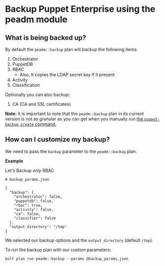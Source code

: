 # Backup Puppet Enterprise using the peadm module

## What is being backed up?

By default the `peadm::backup` plan will backup the following items:

1. Orchestrator
2. PuppetDB
3. RBAC
   - Also, It copies the LDAP secret key if it present
4. Activity
5. Classification

Optionally you can also backup:

1. CA (CA and SSL certificates)

**Note:** It is important to note that the `peadm::backup` plan in its current version is not as granular as you can get when you manually run [the `puppet-backup create` command.](https://puppet.com/docs/pe/2021.7/backing_up_and_restoring_pe.html#back_up_pe_infrastructure)

## How can I customize my backup?

We need to pass the `backup` parameter to the `peadm::backup` plan.

**Example**

Let's Backup _only_ RBAC

```
# backup_params.json

{
  "backup": {
    "orchestrator": false,
    "puppetdb": false,
    "rbac": true,
    "activity": false,
    "ca": false,
    "classifier": false
  },
  "output_directory": "/tmp"
}
```

We selected our backup options and the `output_directory` (default `/tmp`).

To run the backup plan with our custom parameters:

    bolt plan run peadm::backup --params @backup_params.json

